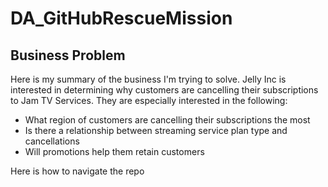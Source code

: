 # DA_GitHubRescueMission

## Business Problem 
Here is my summary of the business I'm trying to solve.  Jelly Inc is interested in determining why customers are cancelling their subscriptions to Jam TV Services.  They are especially interested in the following: 

- What region of customers are cancelling their subscriptions the most
- Is there a relationship between streaming service plan type and cancellations
- Will promotions help them retain customers

Here is how to navigate the repo 
